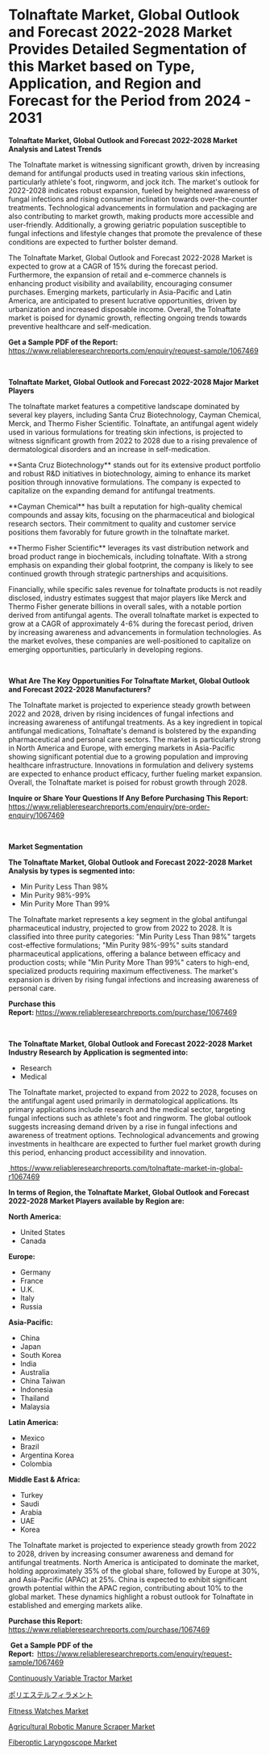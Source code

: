 <p><h1>Tolnaftate Market, Global Outlook and Forecast 2022-2028 Market Provides Detailed Segmentation of this Market based on Type, Application, and Region and Forecast for the Period from 2024 - 2031</h1></p><p><strong>Tolnaftate Market, Global Outlook and Forecast 2022-2028 Market Analysis and Latest Trends</strong></p>
<p><p>The Tolnaftate market is witnessing significant growth, driven by increasing demand for antifungal products used in treating various skin infections, particularly athlete's foot, ringworm, and jock itch. The market's outlook for 2022-2028 indicates robust expansion, fueled by heightened awareness of fungal infections and rising consumer inclination towards over-the-counter treatments. Technological advancements in formulation and packaging are also contributing to market growth, making products more accessible and user-friendly. Additionally, a growing geriatric population susceptible to fungal infections and lifestyle changes that promote the prevalence of these conditions are expected to further bolster demand.</p><p>The Tolnaftate Market, Global Outlook and Forecast 2022-2028 Market is expected to grow at a CAGR of 15% during the forecast period. Furthermore, the expansion of retail and e-commerce channels is enhancing product visibility and availability, encouraging consumer purchases. Emerging markets, particularly in Asia-Pacific and Latin America, are anticipated to present lucrative opportunities, driven by urbanization and increased disposable income. Overall, the Tolnaftate market is poised for dynamic growth, reflecting ongoing trends towards preventive healthcare and self-medication.</p></p>
<p><strong>Get a Sample PDF of the Report:&nbsp;</strong> <a href="https://www.reliableresearchreports.com/enquiry/request-sample/1067469">https://www.reliableresearchreports.com/enquiry/request-sample/1067469</a></p>
<p>&nbsp;</p>
<p><strong>Tolnaftate Market, Global Outlook and Forecast 2022-2028 Major Market Players</strong></p>
<p><p>The tolnaftate market features a competitive landscape dominated by several key players, including Santa Cruz Biotechnology, Cayman Chemical, Merck, and Thermo Fisher Scientific. Tolnaftate, an antifungal agent widely used in various formulations for treating skin infections, is projected to witness significant growth from 2022 to 2028 due to a rising prevalence of dermatological disorders and an increase in self-medication.</p><p>**Santa Cruz Biotechnology** stands out for its extensive product portfolio and robust R&D initiatives in biotechnology, aiming to enhance its market position through innovative formulations. The company is expected to capitalize on the expanding demand for antifungal treatments.</p><p>**Cayman Chemical** has built a reputation for high-quality chemical compounds and assay kits, focusing on the pharmaceutical and biological research sectors. Their commitment to quality and customer service positions them favorably for future growth in the tolnaftate market.</p><p>**Thermo Fisher Scientific** leverages its vast distribution network and broad product range in biochemicals, including tolnaftate. With a strong emphasis on expanding their global footprint, the company is likely to see continued growth through strategic partnerships and acquisitions.</p><p>Financially, while specific sales revenue for tolnaftate products is not readily disclosed, industry estimates suggest that major players like Merck and Thermo Fisher generate billions in overall sales, with a notable portion derived from antifungal agents. The overall tolnaftate market is expected to grow at a CAGR of approximately 4-6% during the forecast period, driven by increasing awareness and advancements in formulation technologies. As the market evolves, these companies are well-positioned to capitalize on emerging opportunities, particularly in developing regions.</p></p>
<p>&nbsp;</p>
<p><strong>What Are The Key Opportunities For Tolnaftate Market, Global Outlook and Forecast 2022-2028 Manufacturers?</strong></p>
<p><p>The Tolnaftate market is projected to experience steady growth between 2022 and 2028, driven by rising incidences of fungal infections and increasing awareness of antifungal treatments. As a key ingredient in topical antifungal medications, Tolnaftate's demand is bolstered by the expanding pharmaceutical and personal care sectors. The market is particularly strong in North America and Europe, with emerging markets in Asia-Pacific showing significant potential due to a growing population and improving healthcare infrastructure. Innovations in formulation and delivery systems are expected to enhance product efficacy, further fueling market expansion. Overall, the Tolnaftate market is poised for robust growth through 2028.</p></p>
<p><strong>Inquire or Share Your Questions If Any Before Purchasing This Report:</strong> <a href="https://www.reliableresearchreports.com/enquiry/pre-order-enquiry/1067469">https://www.reliableresearchreports.com/enquiry/pre-order-enquiry/1067469</a></p>
<p>&nbsp;</p>
<p><strong>Market Segmentation</strong></p>
<p><strong>The Tolnaftate Market, Global Outlook and Forecast 2022-2028 Market Analysis by types is segmented into:</strong></p>
<p><ul><li>Min Purity Less Than 98%</li><li>Min Purity 98%-99%</li><li>Min Purity More Than 99%</li></ul></p>
<p><p>The Tolnaftate market represents a key segment in the global antifungal pharmaceutical industry, projected to grow from 2022 to 2028. It is classified into three purity categories: "Min Purity Less Than 98%" targets cost-effective formulations; "Min Purity 98%-99%" suits standard pharmaceutical applications, offering a balance between efficacy and production costs; while "Min Purity More Than 99%" caters to high-end, specialized products requiring maximum effectiveness. The market's expansion is driven by rising fungal infections and increasing awareness of personal care.</p></p>
<p><strong>Purchase this Report:&nbsp;</strong><a href="https://www.reliableresearchreports.com/purchase/1067469">https://www.reliableresearchreports.com/purchase/1067469</a></p>
<p>&nbsp;</p>
<p><strong>The Tolnaftate Market, Global Outlook and Forecast 2022-2028 Market Industry Research by Application is segmented into:</strong></p>
<p><ul><li>Research</li><li>Medical</li></ul></p>
<p><p>The Tolnaftate market, projected to expand from 2022 to 2028, focuses on the antifungal agent used primarily in dermatological applications. Its primary applications include research and the medical sector, targeting fungal infections such as athlete's foot and ringworm. The global outlook suggests increasing demand driven by a rise in fungal infections and awareness of treatment options. Technological advancements and growing investments in healthcare are expected to further fuel market growth during this period, enhancing product accessibility and innovation.</p></p>
<p><a href="https://www.reliableresearchreports.com/tolnaftate-market-in-global-r1067469">&nbsp;https://www.reliableresearchreports.com/tolnaftate-market-in-global-r1067469</a></p>
<p><strong>In terms of Region, the Tolnaftate Market, Global Outlook and Forecast 2022-2028 Market Players available by Region are:</strong></p>
<p>
    <p> <strong> North America: </strong>
        <ul>
            <li>United States</li>
            <li>Canada</li>
        </ul>
        </p> 
    <p> <strong> Europe: </strong>
        <ul>
            <li>Germany</li>
            <li>France</li>
            <li>U.K.</li>
            <li>Italy</li>
            <li>Russia</li>
        </ul>
        </p> 
    <p> <strong> Asia-Pacific: </strong>
        <ul>
            <li>China</li>
            <li>Japan</li>
            <li>South Korea</li>
            <li>India</li>
            <li>Australia</li>
            <li>China Taiwan</li>
            <li>Indonesia</li>
            <li>Thailand</li>
            <li>Malaysia</li>
        </ul>
        </p> 
    <p> <strong> Latin America: </strong>
        <ul>
            <li>Mexico</li>
            <li>Brazil</li>
            <li>Argentina Korea</li>
            <li>Colombia</li>
        </ul>
        </p> 
    <p> <strong> Middle East & Africa: </strong>
        <ul>
            <li>Turkey</li>
            <li>Saudi</li>
            <li>Arabia</li>
            <li>UAE</li>
            <li>Korea</li>
        </ul>
    </p>
    </p>
<p><p>The Tolnaftate market is projected to experience steady growth from 2022 to 2028, driven by increasing consumer awareness and demand for antifungal treatments. North America is anticipated to dominate the market, holding approximately 35% of the global share, followed by Europe at 30%, and Asia-Pacific (APAC) at 25%. China is expected to exhibit significant growth potential within the APAC region, contributing about 10% to the global market. These dynamics highlight a robust outlook for Tolnaftate in established and emerging markets alike.</p></p>
<p><strong>Purchase this Report: </strong><a href="https://www.reliableresearchreports.com/purchase/1067469">https://www.reliableresearchreports.com/purchase/1067469</a></p>
<p>&nbsp;<strong>Get a Sample PDF of the Report:&nbsp;&nbsp;</strong><a href="https://www.reliableresearchreports.com/enquiry/request-sample/1067469">https://www.reliableresearchreports.com/enquiry/request-sample/1067469</a></p>
<p><strong></strong></p>
<p><p><a href="https://issuu.com/reportprime-2/docs/continuously-variable-tractor-marke_fb6a9016ee3c7b">Continuously Variable Tractor Market</a></p><p><a href="https://medium.com/@atdlohman/%E3%82%B0%E3%83%AD%E3%83%BC%E3%83%90%E3%83%AB%E3%83%9D%E3%83%AA%E3%82%A8%E3%82%B9%E3%83%86%E3%83%AB%E3%83%95%E3%82%A3%E3%83%A9%E3%83%A1%E3%83%B3%E3%83%88%E5%B8%82%E5%A0%B4-%E3%83%88%E3%83%AC%E3%83%B3%E3%83%89-%E4%BA%88%E6%B8%AC-%E3%81%8A%E3%82%88%E3%81%B3%E5%B8%82%E5%A0%B4%E6%88%A6%E7%95%A5%E5%88%86%E6%9E%90-2024%E5%B9%B4-2031%E5%B9%B4-2dbb69216c64">ポリエステルフィラメント</a></p><p><a href="https://medium.com/@jewelmohr42/fitness-watches-market-trends-a-detailed-study-of-its-market-segmentation-and-analyzing-the-08879a485843">Fitness Watches Market</a></p><p><a href="https://issuu.com/reportprime-2/docs/agricultural-robotic-manure-scraper_024127e1fe34fd">Agricultural Robotic Manure Scraper Market</a></p><p><a href="https://www.linkedin.com/pulse/fiberoptic-laryngoscope-market-share-new-trends-analysis-oag6e?trackingId=ur4VcAe3ScauQa%2FdD0DaaA%3D%3D">Fiberoptic Laryngoscope Market</a></p></p>